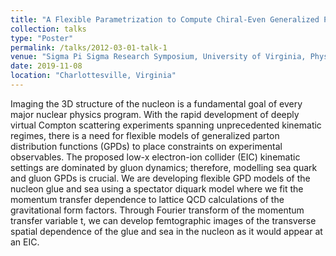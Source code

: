 ```yaml
---
title: "A Flexible Parametrization to Compute Chiral-Even Generalized Parton Distributions"
collection: talks
type: "Poster"
permalink: /talks/2012-03-01-talk-1
venue: "Sigma Pi Sigma Research Symposium, University of Virginia, Physics Department"
date: 2019-11-08
location: "Charlottesville, Virginia"
---
```


Imaging the 3D structure of the nucleon is a fundamental goal of every major nuclear physics program. With the rapid development of deeply virtual Compton scattering experiments spanning unprecedented kinematic regimes, there is a need for flexible models of generalized parton distribution functions (GPDs) to place constraints on experimental observables. The proposed low-x electron-ion collider (EIC) kinematic settings are dominated by gluon dynamics; therefore, modelling sea quark and gluon GPDs is crucial. We are developing flexible GPD models of the nucleon glue and sea using a spectator diquark model where we fit the momentum transfer dependence to lattice QCD calculations of the gravitational form factors. Through Fourier transform of the momentum transfer variable t, we can develop femtographic images of the transverse spatial dependence of the glue and sea in the nucleon as it would appear at an EIC. 
